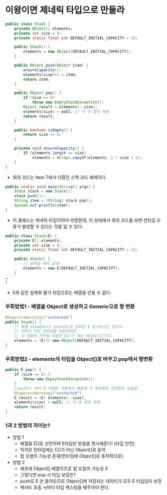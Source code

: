 # 이왕이면 제네릭 타입으로 만들라

```java
public class Stack {
    private Object[] elements;
    private int size = 0;
    private static final int DEFAULT_INITIAL_CAPACITY = 16;

    public Stack() {
        elements = new Object[DEFAULT_INITIAL_CAPACITY];
    }

    public Object push(Object item) {
        ensureCapacity();
        elements[size++] = item;
        return item;
    }

    public Object pop() {
        if (size == 0)
            throw new EmptyStackException();
        Object result = elements[--size];
        elements[size] = null; // 다 쓴 참조 해제
        return result;
    }

    public boolean isEmpty() {
        return size == 0;
    }

    private void ensureCapacity() {
        if (elements.length == size)
            elements = Arrays.copyOf(elements, 2 * size + 1);
    }
}
```

- 위의 코드는 Item 7에서 다뤘던 스택 코드 예제이다.

```java
public static void main(String[] args) {
    Stack stack = new Stack();
    stack.push(1);
    String item = (String) stack.pop();
    System.out.println(item);
}
```

- 이 클래스는 제네릭 타입이어야 마땅한데, 이 상태에서 위의 코드를 보면 런타임 오류가 발생할 수 있다는 것을 알 수 있다.

```java
public class Stack<E> {
    private E[] elements;
    private int size = 0;
    private static final int DEFAULT_INITIAL_CAPACITY = 16;

    public Stack() {
        // 컴파일 에러 발생!
        elements = new E[DEFAULT_INITIAL_CAPACITY];
    }
…
}
```
- E와 같은 실체화 불가 타입으로는 배열을 만들 수 없다.

### 우회방법1 - 배열을 Object로 생성하고 Generic으로 형 변환
```java
@SuppressWarnings("unchecked")
public Stack() {
    // 배열 elements는 push(E)로 넘어온 E 인스턴스만 담는다.
    // 따라서 타입 안전성을 보장하지만,
    // 이 배열의 런타임 타입은 E[]가 아닌 Object[]이다.
    elements = (E[]) new Object[DEFAULT_INITIAL_CAPACITY];
}
```

### 우회방법2 - elements의 타입을 Object[]로 바꾸고 pop에서 형변환
```java
public E pop() {
    if (size == 0) {
        throw new EmptyStackException();
    }
    //push() 에서 E 타입만 허용하기 때문에 이 형변환은 안전함이 보장됨.
    @SuppressWarnings("unchecked")
    E result = (E) elements[--size];
    elements[size] = null; // 다 쓴 참조 해제
    return result;
}
```

### 1과 2 방법의 차이는?

- 방법 1 
  - 배열을 E[]로 선언하여 E타입만 받음을 명시해준다! (타입 안전)
  - 하지만 런타임에는 E[]가 아닌 Object[]로 동작 
  - 힙 오염의 가능성 존재(런타임에 Object[]로 동작하므로)
- 방법 2 
  - 애초에 Object[] 배열이므로 힙 오염의 가능성 X 
  - 그렇다면 pop 시 타입 보장은? 
  - push로 E 만 들어오므로 Object[]에 저장되는 데이터가 모두 E 타입임이 보장 
  - 메서드 호출 시마다 타입 캐스팅을 해주어야 한다.